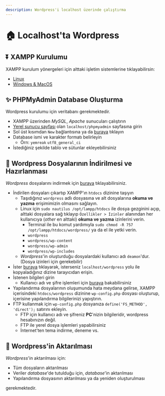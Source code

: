 ```yaml
---
description: Wordpress'i localhost üzerinde çalıştırma
---
```


# 🏠 Localhost'ta Wordpress

## ⏬ XAMPP Kurulumu

XAMPP kurulum yönergeleri için alttaki işletim sistemlerine tıklayabilirsin:

* [Linux](https://github.com/yedhrab/YWiki/tree/169abadfd1b8862c004399268f6ca1f9f9359d61/1%20-%20Programlama%20Notları/5%20-%20Web%20Programlama/İşletim%20Sistemi%20Notları/Linux%20Notları.md#xampp-kurulumu)
* [Windows & MacOS](https://www.apachefriends.org/download.html)

## ✨ PHPMyAdmin Database Oluşturma

Wordpress kurulumu için veritabanı gerekmektedir.

* XAMPP üzerinden _MySQL_, _Apache_ sunucuları çalıştırın
* ​[Yerel sunucu sayfası](http://localhost/phpmyadmin/) olan `localhost/phpmyadmin` sayfasına girin
* Sol üst kısımdan `New` bağlantısına ya da [buraya](http://localhost/phpmyadmin/server_databases.php?server=1) tıklayın
* Database ismi ve karakter formatı belirleyin
  * Örn: `yemreak` `utf8_general_ci`
* İstediğiniz şekilde tablo ve sütunlar ekleyebilirsiniz

## 🚧 Wordpress Dosyalarının İndirilmesi ve Hazırlanması

_Wordpress_ dosyalarını indirmek için [buraya](https://wordpress.org/download/) tıklayabilirsiniz.

* İndirilen dosyaları çıkartıp XAMPP'ın `htdocs` dizinine taşıyın
  * Taşıdığınız `wordpress` adlı dosyasına ve alt dosyalarına **okuma ve yazma** erişimimizin olmasını sağlayın.
  * Linux için `sudo nautilus /opt/lampp/htdocs` ile dosya gezginini açıp, alttaki dosyalara sağ tıklayıp `Özellikler > İzinler` alanından her kullanıcıya \(_other_ en alttaki\) **okuma ve yazma** izinlerini verin.
    * Terminal ile bu komut yardımıyla `sudo chmod -R 757 /opt/lampp/htdocs/wordpress/` ya da el ile yetki verin.
    * `wordpress`
    * `wordpress/wp-content`
    * `wordpress/wp-admin`
    * `wordpress/wp-includes`
  * _Wordpress_'in oluşturduğu dosyalardaki kullanıcı adı `deamon`'dur. \(Dosya izinleri için gerekebilir\)
* İster [buraya](http://localhost/wordpress) tıklayarak, isterseniz `localhost/wordpress` yolu ile kopyaladığınız dizine tarayıcıdan erişin.
* İstenen bilgileri girin
  * Kullanıcı adı ve şifre işlemleri için [buraya](https://www.coderhold.com/how-to-change-or-set-phpmyadmin-password-on-xampp.html) bakabilirsiniz
* Yapılandırma dosyalarının oluşumunda hata meydana gelirse, XAMPP içerisindeki `htdocs/wordpress` dizinine `wp-config.php` dosyası oluşturup, içerisine yapılandırma bilgilerinizi yapıştırın.
* FTP kullanmak için `wp-config.php` dosyanıza `define('FS_METHOD', 'direct');` satırını ekleyin.
  * FTP için kullanıcı adı ve şifreniz **PC**'nizin bilgileridir, wordpress hesabınızın değil.
  * FTP ile yerel dosya işlemleri yapabilirsiniz
  * İnternet'ten tema indirme, deneme vs.

## 🏹 Wordpress'in Aktarılması

_Wordpress_'in aktarılması için:

* Tüm dosyaların aktarılması
* Veriler _database_'de tutulduğu için, _database_'in aktarılması
* Yapılandırma dosyasının aktarılması ya da yeniden oluşturulması

gerekmektedir.

